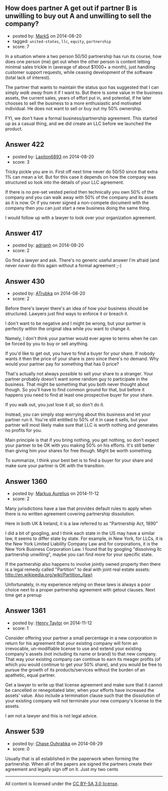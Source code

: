 ## How does partner A get out if partner B is unwilling to buy out A and unwilling to sell the company?

- posted by: [MarkS](https://stackexchange.com/users/20684/marks) on 2014-08-20
- tagged: `united-states`, `llc`, `equity`, `partnership`
- score: 7

In a situation where a two person 50/50 partnership has run its course, how does one person (me) get out when the other person is content letting minimal sales trickle in (average of about $1000+ a month), just handling customer support requests, while ceasing development of the software (total lack of interest).

The partner that wants to maintain the status quo has suggested that I can simply *walk away* from it if I want to. But there is some value in the business assets, the current sales, years of effort put in, and potential, if he later chooses to sell the business to a more enthusiastic and motivated individual. He does not want to sell or buy out my 50% ownership.

FYI, we don't have a formal business/partnership agreement. This started up as a casual thing, and we did create an LLC before we launched the product.


## Answer 422

- posted by: [Laxiton6893](https://stackexchange.com/users/2181902/laxiton6893) on 2014-08-20
- score: 3

Tricky pickle you are in. First off next time never do 50/50 since that extra 1% can mean a lot. But for this case it depends on how the company was structured so look into the details of your LLC agreement. 

If there is no pre-set vested period then technically you own 50% of the company and you can walk away with 50% of the company and its assets as it is now. Or if you never signed a non-compete document with the company then you can just start a new business doing the same thing.

I would follow up with a lawyer to look over your organization agreement.


## Answer 417

- posted by: [adrianh](https://stackexchange.com/users/7553/adrianh) on 2014-08-20
- score: 2

Go find a lawyer and ask. There's no generic useful answer I'm afraid (and never *never* do this again without a formal agreement ;-)


## Answer 430

- posted by: [ATrubka](https://stackexchange.com/users/1052629/atrubka) on 2014-08-20
- score: 2

Before there's lawyer there's an idea of how your business should be structured.
Lawyers just find ways to enforce it or breach it.

I don't want to be negative and I might be wrong, but your partner is perfectly within the original idea while you want to change it.

Namely, I don't think your partner would ever agree to terms when he can be forced by you to buy or sell anything.

If you'd like to get out, you have to find a buyer for your share. If nobody wants it then the price of your share is zero since there's no demand. Why would your partner pay for something that has 0 price?

That's actually not always possible to sell your share to a stranger. Your partner probably doesn't want some random guy to participate in the business. That might be something that you both never thought about though. So you'll have to find common ground for that, but before it happens you need to find at least one prospective buyer for your share.

If you walk out, you just lose it all, so don't do it.

Instead, you can simply stop worrying about this business and let your partner run it. You're still entitled to 50% of it in case it sells, but your partner will most likely make sure that LLC is worth nothing and generates no profits for you.

Main principle is that if you bring nothing, you get nothing, so don't expect your partner to be OK with you making 50% on his efforts. It's still better than giving him your shares for free though. Might be worth something.

To summarize, I think your best bet is to find a buyer for your share and make sure your partner is OK with the transition.


## Answer 1360

- posted by: [Markus Aurelius](https://stackexchange.com/users/208476/markus-aurelius) on 2014-11-12
- score: 2

Many jurisdictions have a law that provides default rules to apply when there is no written agreement covering partnership dissolution.

Here in both UK & Ireland, it is a law referred to as "Partnership Act, 1890" 

I did a bit of googling, and I think each state in the US may have a similar law, it seems to differ state by state. For example, in New York, for LLCs, it is the New York Limited Liability Company Law and for corporations, it is the New York Business Corporation Law. I found that by googling "dissolving llc partnership unwilling", maybe you can find more for your specific state.

If the partnership also happens to involve jointly owned property then there is a legal remedy called "Partition" to deal with joint real estate assets: http://en.wikipedia.org/wiki/Partition_(law)

Unfortunately, in my experience relying on these laws is always a poor choice next to a proper partnership agreement with getout clauses. Next time get a prenup 


## Answer 1361

- posted by: [Henry Taylor](https://stackexchange.com/users/1734959/henry-taylor) on 2014-11-12
- score: 1

Consider offering your partner a small percentage in a new corporation in return for his agreement that your existing company will form an irrevocable, un-modifiable license to use and extend your existing company's assets (not including its name or brand) to that new company.  That way your existing company can continue to earn its meager profits (of which you would continue to get your 50% share), and you would be free to pursue the growth of its products/services without the burden of an apathetic, equal partner.

Get a lawyer to write up that license agreement and make sure that it cannot be cancelled or renegotiated later, when your efforts have increased the assets' value.  Also include a termination clause such that the dissolution of your existing company will not terminate your new company's license to the assets.

I am not a lawyer and this is not legal advice.  



## Answer 539

- posted by: [Chase Ouhrabka](https://stackexchange.com/users/4956076/chase-ouhrabka) on 2014-08-29
- score: 0

Usually that is all established in the paperwork when forming the partnership. When all of the papers are signed the partners create their agreement and legally sign off on it. Just my two cents 



---

All content is licensed under the [CC BY-SA 3.0 license](https://creativecommons.org/licenses/by-sa/3.0/).
